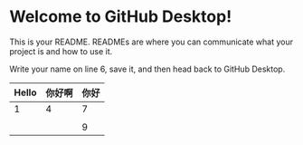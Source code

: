 # Welcome to GitHub Desktop!

This is your README. READMEs are where you can communicate what your project is and how to use it.

Write your name on line 6, save it, and then head back to GitHub Desktop.



| Hello | 你好啊 | 你好 |
| ----- | ------ | ---- |
| 1     | 4      | 7    |
|       |        |      |
|       |        | 9    |

